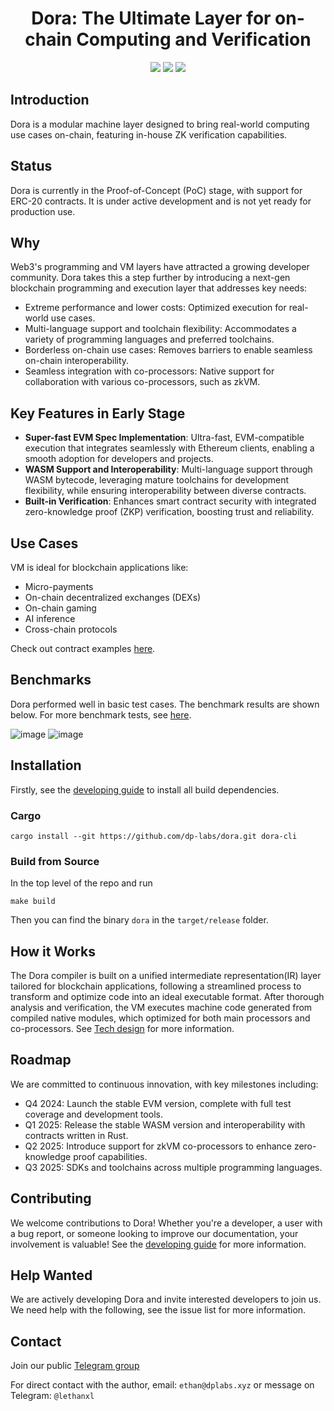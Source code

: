 <h1 align="center">Dora: The Ultimate Layer for on-chain Computing and Verification</h1>

<p align="center">
  <img src="https://github.com/dp-labs/dora/workflows/CI/badge.svg">
  <img src="https://img.shields.io/badge/PRs-welcome-brightgreen.svg?style=flat-square">
  <img src="https://img.shields.io/github/license/dp-labs/dora.svg">
</p>

## Introduction

Dora is a modular machine layer designed to bring real-world computing use cases on-chain, featuring in-house ZK verification capabilities.

## Status

Dora is currently in the Proof-of-Concept (PoC) stage, with support for ERC-20 contracts. It is under active development and is not yet ready for production use.

## Why

Web3's programming and VM layers have attracted a growing developer community. Dora takes this a step further by introducing a next-gen blockchain programming and execution layer that addresses key needs:

- Extreme performance and lower costs: Optimized execution for real-world use cases.
- Multi-language support and toolchain flexibility: Accommodates a variety of programming languages and preferred toolchains.
- Borderless on-chain use cases: Removes barriers to enable seamless on-chain interoperability.
- Seamless integration with co-processors: Native support for collaboration with various co-processors, such as zkVM.

## Key Features in Early Stage

- **Super-fast EVM Spec Implementation**: Ultra-fast, EVM-compatible execution that integrates seamlessly with Ethereum clients, enabling a smooth adoption for developers and projects.
- **WASM Support and Interoperability**: Multi-language support through WASM bytecode, leveraging mature toolchains for development flexibility, while ensuring interoperability between diverse contracts.
- **Built-in Verification**: Enhances smart contract security with integrated zero-knowledge proof (ZKP) verification, boosting trust and reliability.

## Use Cases

VM is ideal for blockchain applications like:

- Micro-payments
- On-chain decentralized exchanges (DEXs)
- On-chain gaming
- AI inference
- Cross-chain protocols

Check out contract examples [here](./examples/).

## Benchmarks

Dora performed well in basic test cases. The benchmark results are shown below. For more benchmark tests, see [here](./tests/bench/).

![image](https://github.com/user-attachments/assets/477a16b3-ac86-4aa2-a4d8-1e82d7dd950b)
![image](https://github.com/user-attachments/assets/6d1a3d4a-96f2-44ef-864c-f8d776019b7a)


## Installation

Firstly, see the [developing guide](./docs/dev/guide.md) to install all build dependencies.

### Cargo

```shell
cargo install --git https://github.com/dp-labs/dora.git dora-cli
```

### Build from Source

In the top level of the repo and run

```shell
make build
```

Then you can find the binary `dora` in the `target/release` folder.

## How it Works

The Dora compiler is built on a unified intermediate representation(IR) layer tailored for blockchain applications, following a streamlined process to transform and optimize code into an ideal executable format. After thorough analysis and verification, the VM executes machine code generated from compiled native modules, which optimized for both main processors and co-processors. See [Tech design](./docs/design/tech.md) for more information.

## Roadmap

We are committed to continuous innovation, with key milestones including:

- Q4 2024: Launch the stable EVM version, complete with full test coverage and development tools.
- Q1 2025: Release the stable WASM version and interoperability with contracts written in Rust.
- Q2 2025: Introduce support for zkVM co-processors to enhance zero-knowledge proof capabilities.
- Q3 2025: SDKs and toolchains across multiple programming languages.

## Contributing

We welcome contributions to Dora! Whether you're a developer, a user with a bug report, or someone looking to improve our documentation, your involvement is valuable! See the [developing guide](./docs/dev/guide.md) for more information.

## Help Wanted

We are actively developing Dora and invite interested developers to join us. We need help with the following, see the issue list for more information.

## Contact

Join our public [Telegram group](https://t.me/+_OlJfYAc9QM2ODVl)

For direct contact with the author, email: `ethan@dplabs.xyz` or message on Telegram: `@lethanxl`
